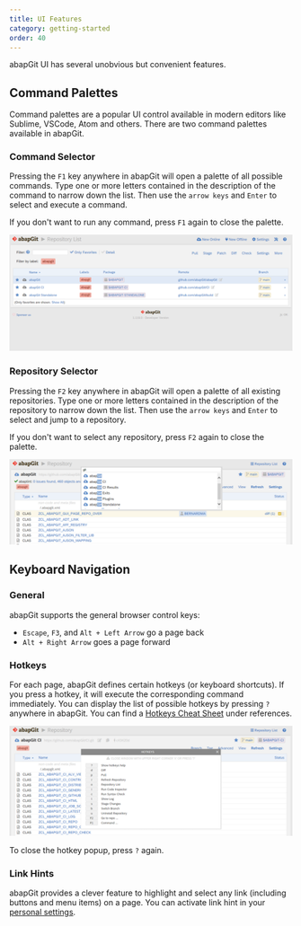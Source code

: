 ```yaml
---
title: UI Features
category: getting-started
order: 40
---
```


abapGit UI has several unobvious but convenient features.

## Command Palettes

Command palettes are a popular UI control available in modern editors like Sublime, VSCode, Atom and others. There are two command palettes available in abapGit.

### Command Selector

Pressing the `F1` key anywhere in abapGit will open a palette of all possible commands. Type one or more letters contained in the description of the command to narrow down the list. Then use the `arrow keys` and `Enter` to select and execute a command.

If you don't want to run any command, press `F1` again to close the palette.

![keyboard_command_palette](img/keyboard_command_palette.gif)

### Repository Selector

Pressing the `F2` key anywhere in abapGit will open a palette of all existing repositories. Type one or more letters contained in the description of the repository to narrow down the list. Then use the `arrow keys` and `Enter` to select and jump to a repository.

If you don't want to select any repository, press `F2` again to close the palette.

![keyboard_repository_palette](img/keyboard_repository_palette.png)

## Keyboard Navigation

### General

abapGit supports the general browser control keys:

- `Escape`, `F3`, and `Alt + Left Arrow` go a page back
- `Alt + Right Arrow` goes a page forward

### Hotkeys

For each page, abapGit defines certain hotkeys (or keyboard shortcuts). If you press a hotkey, it will execute the corresponding command immediately. You can display the list of possible hotkeys by pressing `?` anywhere in abapGit. You can find a [Hotkeys Cheat Sheet](ref-hotkeys.html) under references.

![keyboard_hotkeys](img/keyboard_hotkeys.png)

To close the hotkey popup, press `?` again.

### Link Hints

abapGit provides a clever feature to highlight and select any link (including buttons and menu items) on a page. You can activate link hint in your [personal settings](https://docs.abapgit.org/guide-settings-personal.html#interaction).

